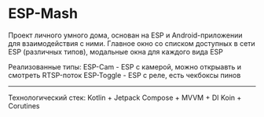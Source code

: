 # ESP-Mash

Проект личного умного дома, основан на ESP и Android-приложении для взаимодействия с ними. 
Главное окно со списком доступных в сети ESP (различных типов), модальные окна для каждого вида ESP

Реализованные типы:
ESP-Cam - ESP с камерой, можно открыавть и смотреть RTSP-поток
ESP-Toggle - ESP с реле, есть чекбоксы пинов

---
Технологический стек: Kotlin + Jetpack Compose + MVVM + DI Koin + Corutines
